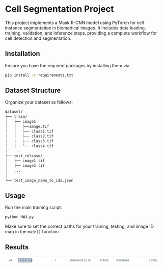 # Cell Segmentation Project

This project implements a Mask R-CNN model using PyTorch for cell instance segmentation in biomedical images. It includes data loading, training, validation, and inference steps, providing a complete workflow for cell detection and segmentation.


## Installation

Ensure you have the required packages by installing them via:

```bash
pip install -r requirements.txt
```

## Dataset Structure

Organize your dataset as follows:

```
dataset/
├── train/
│   ├── image1
│   │   ├──image.tif
│   │   ├── class1.tif
│   │   ├── class2.tif
│   │   ├── class3.tif
│   │   └── class4.tif
│   ...
├── test_release/
│   ├── image1.tif
│   ├── image2.tif
│   ...
│
└── test_image_name_to_ids.json
```

## Usage

Run the main training script:

```bash
python HW3.py
```

Make sure to set the correct paths for your training, testing, and image ID map in the `main()` function.

## Results

![alt text](image.png)
